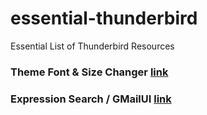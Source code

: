 # essential-thunderbird
Essential List of Thunderbird Resources

### Theme Font & Size Changer [link](https://addons.mozilla.org/en-us/thunderbird/addon/theme-font-size-changer/)

### Expression Search / GMailUI  [link](https://addons.mozilla.org/en-us/thunderbird/addon/gmailui/?src=search)
